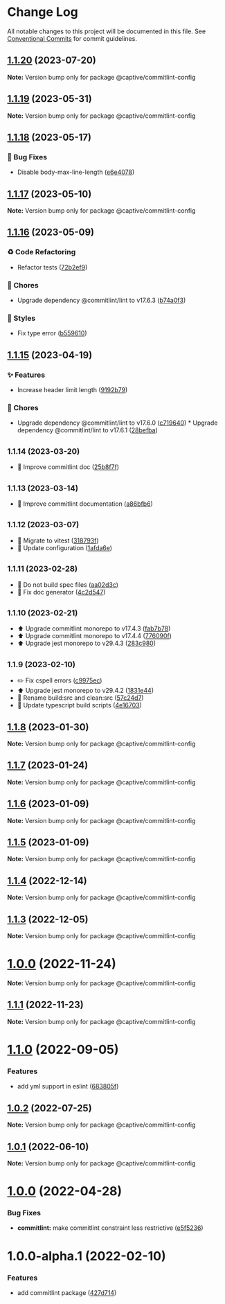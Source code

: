 # Change Log

All notable changes to this project will be documented in this file.
See [Conventional Commits](https://conventionalcommits.org) for commit guidelines.

## [1.1.20](https://github.com/Captive-Studio/es-project-config/compare/@captive/commitlint-config@1.1.19...@captive/commitlint-config@1.1.20) (2023-07-20)

**Note:** Version bump only for package @captive/commitlint-config





## [1.1.19](https://github.com/Captive-Studio/es-project-config/compare/@captive/commitlint-config@1.1.18...@captive/commitlint-config@1.1.19) (2023-05-31)

**Note:** Version bump only for package @captive/commitlint-config

## [1.1.18](https://github.com/Captive-Studio/es-project-config/compare/@captive/commitlint-config@1.1.17...@captive/commitlint-config@1.1.18) (2023-05-17)

### 🐛 Bug Fixes

- Disable body-max-line-length ([e6e4078](https://github.com/Captive-Studio/es-project-config/commit/e6e4078))

## [1.1.17](https://github.com/Captive-Studio/es-project-config/compare/@captive/commitlint-config@1.1.16...@captive/commitlint-config@1.1.17) (2023-05-10)

**Note:** Version bump only for package @captive/commitlint-config

## [1.1.16](https://github.com/Captive-Studio/es-project-config/compare/@captive/commitlint-config@1.1.15...@captive/commitlint-config@1.1.16) (2023-05-09)

### ♻ Code Refactoring

- Refactor tests ([72b2ef9](https://github.com/Captive-Studio/es-project-config/commit/72b2ef9))

### 🎫 Chores

- Upgrade dependency @commitlint/lint to v17.6.3 ([b74a0f3](https://github.com/Captive-Studio/es-project-config/commit/b74a0f3))

### 💄 Styles

- Fix type error ([b559610](https://github.com/Captive-Studio/es-project-config/commit/b559610))

## [1.1.15](https://github.com/Captive-Studio/es-project-config/compare/@captive/commitlint-config@1.1.14...@captive/commitlint-config@1.1.15) (2023-04-19)

### ✨ Features

- Increase header limit length ([9192b79](https://github.com/Captive-Studio/es-project-config/commit/9192b79))

### 🎫 Chores

- Upgrade dependency @commitlint/lint to v17.6.0 ([c719640](https://github.com/Captive-Studio/es-project-config/commit/c719640)) \* Upgrade dependency @commitlint/lint to v17.6.1 ([28befba](https://github.com/Captive-Studio/es-project-config/commit/28befba))

## <small>1.1.14 (2023-03-20)</small>

- 📝 Improve commitlint doc ([25b8f7f](https://github.com/Captive-Studio/es-project-config/commit/25b8f7f))

## <small>1.1.13 (2023-03-14)</small>

- 📝 Improve commitlint documentation ([a86bfb6](https://github.com/Captive-Studio/es-project-config/commit/a86bfb6))

## <small>1.1.12 (2023-03-07)</small>

- 👷 Migrate to vitest ([318793f](https://github.com/Captive-Studio/es-project-config/commit/318793f))
- 👷 Update configuration ([1afda6e](https://github.com/Captive-Studio/es-project-config/commit/1afda6e))

## <small>1.1.11 (2023-02-28)</small>

- 👷 Do not build spec files ([aa02d3c](https://github.com/Captive-Studio/es-project-config/commit/aa02d3c))
- 📝 Fix doc generator ([4c2d547](https://github.com/Captive-Studio/es-project-config/commit/4c2d547))

## <small>1.1.10 (2023-02-21)</small>

- ⬆️ Upgrade commitlint monorepo to v17.4.3 ([fab7b78](https://github.com/Captive-Studio/es-project-config/commit/fab7b78))
- ⬆️ Upgrade commitlint monorepo to v17.4.4 ([776090f](https://github.com/Captive-Studio/es-project-config/commit/776090f))
- ⬆️ Upgrade jest monorepo to v29.4.3 ([283c980](https://github.com/Captive-Studio/es-project-config/commit/283c980))

## <small>1.1.9 (2023-02-10)</small>

- ✏️ Fix cspell errors ([c9975ec](https://github.com/Captive-Studio/es-project-config/commit/c9975ec))
- ⬆️ Upgrade jest monorepo to v29.4.2 ([1831e44](https://github.com/Captive-Studio/es-project-config/commit/1831e44))
- 👷 Rename build:src and clean:src ([57c24d7](https://github.com/Captive-Studio/es-project-config/commit/57c24d7))
- 🔨 Update typescript build scripts ([4e16703](https://github.com/Captive-Studio/es-project-config/commit/4e16703))

## [1.1.8](https://github.com/Captive-Studio/es-project-config/compare/@captive/commitlint-config@1.1.7...@captive/commitlint-config@1.1.8) (2023-01-30)

**Note:** Version bump only for package @captive/commitlint-config

## [1.1.7](https://github.com/Captive-Studio/es-project-config/compare/@captive/commitlint-config@1.1.6...@captive/commitlint-config@1.1.7) (2023-01-24)

**Note:** Version bump only for package @captive/commitlint-config

## [1.1.6](https://github.com/Captive-Studio/es-project-config/compare/@captive/commitlint-config@1.1.5...@captive/commitlint-config@1.1.6) (2023-01-09)

**Note:** Version bump only for package @captive/commitlint-config

## [1.1.5](https://github.com/Captive-Studio/es-project-config/compare/@captive/commitlint-config@1.1.4...@captive/commitlint-config@1.1.5) (2023-01-09)

**Note:** Version bump only for package @captive/commitlint-config

## [1.1.4](https://github.com/Captive-Studio/es-project-config/compare/@captive/commitlint-config@1.1.3...@captive/commitlint-config@1.1.4) (2022-12-14)

**Note:** Version bump only for package @captive/commitlint-config

## [1.1.3](https://github.com/Captive-Studio/es-project-config/compare/@captive/commitlint-config@1.1.1...@captive/commitlint-config@1.1.3) (2022-12-05)

**Note:** Version bump only for package @captive/commitlint-config

# [1.0.0](https://github.com/Captive-Studio/es-project-config/compare/@captive/commitlint-config@1.1.1...@captive/commitlint-config@1.0.0) (2022-11-24)

**Note:** Version bump only for package @captive/commitlint-config

## [1.1.1](https://github.com/Captive-Studio/es-project-config/compare/@captive/commitlint-config@1.1.0...@captive/commitlint-config@1.1.1) (2022-11-23)

**Note:** Version bump only for package @captive/commitlint-config

# [1.1.0](https://github.com/Captive-Studio/es-project-config/compare/@captive/commitlint-config@1.0.2...@captive/commitlint-config@1.1.0) (2022-09-05)

### Features

- add yml support in eslint ([683805f](https://github.com/Captive-Studio/es-project-config/commit/683805ff265c2b54a711e339375608ad3677a937))

## [1.0.2](https://github.com/Captive-Studio/es-project-config/compare/@captive/commitlint-config@1.0.1...@captive/commitlint-config@1.0.2) (2022-07-25)

**Note:** Version bump only for package @captive/commitlint-config

## [1.0.1](https://github.com/Captive-Studio/es-project-config/compare/@captive/commitlint-config@1.0.0...@captive/commitlint-config@1.0.1) (2022-06-10)

**Note:** Version bump only for package @captive/commitlint-config

# [1.0.0](https://github.com/Captive-Studio/es-project-config/compare/@captive/commitlint-config@1.0.0-alpha.1...@captive/commitlint-config@1.0.0) (2022-04-28)

### Bug Fixes

- **commitlint:** make commitlint constraint less restrictive ([e5f5236](https://github.com/Captive-Studio/es-project-config/commit/e5f523651b28296b51e916d1e92e4aebc52c86e0))

# 1.0.0-alpha.1 (2022-02-10)

### Features

- add commitlint package ([427d714](https://github.com/Captive-Studio/es-project-config/commit/427d71474ebc2b9bd8b2bc64b7c3b0aa2a6542f8))
